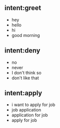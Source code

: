 ## intent:greet
- hey
- hello
- hi
- good morning

## intent:deny
- no
- never
- I don't think so
- don't like that

## intent:apply
- i want to apply for job
- job application
- application for job
- apply for job
